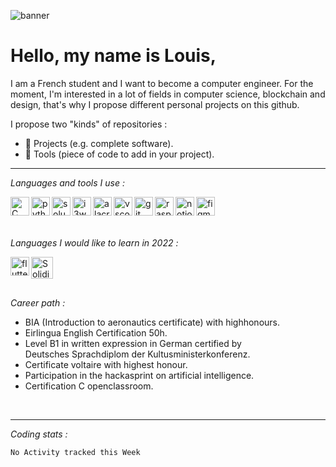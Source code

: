 ![banner](img/banner.gif)

# Hello, my name is Louis,

I am a French student and I want to become a computer engineer. For the moment, I'm interested in a lot of fields in computer science, blockchain and design, that's why I propose different personal projects on this github.

I propose two "kinds" of repositories :
* 🎯 Projects (e.g. complete software).
* 🧩 Tools (piece of code to add in your project).

---

<!--[<img align="right" alt="C" width="275" src="img/pic.gif"/>][C]-->

_Languages and tools I use :_

[<img align="left" alt="C" width="30px" src="https://img.icons8.com/dusk/64/000000/c.png"/>][C]

[<img align="left" alt="python" width="30px" src="https://img.icons8.com/dusk/50/000000/python.png"/>][python]

[<img align="left" alt="solus" width="30px" src="https://img.icons8.com/dusk/64/000000/linux.png"/>][solus]

[<img align="left" alt="i3wm" width="30px" src="https://img.icons8.com/dusk/64/000000/closed-window.png"/>][i3wm]

[<img align="left" alt="alacritty" width="30px" src="https://img.icons8.com/dusk/64/000000/console.png"/>][alacritty]

[<img align="left" alt="vscode" width="30px" src="https://img.icons8.com/dusk/64/000000/visual-studio-code-2019.png"/>][vscode]

[<img align="left" alt="git" width="30px" src="https://img.icons8.com/ios/50/000000/git.png"/>][git]

[<img align="left" alt="raspberry" width="30px" src="https://img.icons8.com/dusk/64/000000/raspberry-pi.png"/>][raspberry]

[<img align="left" alt="notion" width="30px" src="https://img.icons8.com/dusk/64/000000/notion.png"/>][notion]

[<img align="left" alt="figma" width="30px" src="https://img.icons8.com/office/30/000000/figma.png"/>][figma]

<br>
<br>
<br>

_Languages I would like to learn in 2022 :_

[<img align="left" alt="flutter" width="30px" src="https://img.icons8.com/ios/50/000000/flutter.png"/>][flutter]

[<img align="left" alt="Solidity" width="35px" src="https://docs.soliditylang.org/en/v0.8.7/_images/logo.svg"/>][Solidity]

<br>
<br>
<br>

_Career path :_

- BIA (Introduction to aeronautics certificate) with highhonours.<br>
- Eirlingua English Certification 50h.<br>
- Level B1 in written expression in German certified by <br>Deutsches Sprachdiplom der Kultusministerkonferenz. <br>
- Certificate voltaire with highest honour.
- Participation in the hackasprint on artificial intelligence.
- Certification C openclassroom.

<br>

----

_Coding stats :_

<!--START_SECTION:waka-->
```text
No Activity tracked this Week
```
<!--END_SECTION:waka-->

[C]: https://devdocs.io/c/
[python]: https://www.python.org/

[solus]: https://getsol.us/home/
[i3wm]: https://i3wm.org/
[vscode]: https://code.visualstudio.com/
[alacritty]: https://github.com/alacritty/alacritty
[git]: https://git-scm.com/

[raspberry]: https://www.raspberrypi.org/

[notion]: https://www.notion.so/
[figma]: https://www.figma.com/

[C++]: https://isocpp.org/
[flutter]: https://flutter.dev/
[Ocaml]: https://ocaml.org/index.fr.html
[Arduino]: https://www.arduino.cc/
[Solidity]: https://docs.soliditylang.org/en/v0.8.7/
